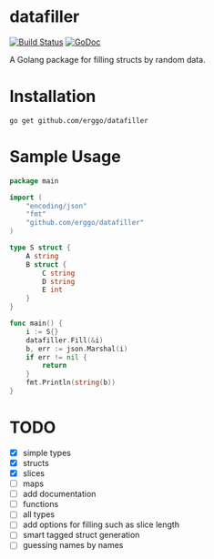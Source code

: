 datafiller
==========
[![Build Status](https://drone.io/github.com/erggo/datafiller/status.png)](https://drone.io/github.com/erggo/datafiller/latest)
[![GoDoc](https://godoc.org/github.com/erggo/datafiller?status.png)](https://godoc.org/github.com/erggo/datafiller)

A Golang package for filling structs by random data.

# Installation

`go get github.com/erggo/datafiller`

# Sample Usage
```go
package main

import (
	"encoding/json"
	"fmt"
	"github.com/erggo/datafiller"
)

type S struct {
	A string
	B struct {
		C string
		D string
		E int
	}
}

func main() {
	i := S{}
	datafiller.Fill(&i)
	b, err := json.Marshal(i)
	if err != nil {
		return
	}
	fmt.Println(string(b))
}
```

# TODO

- [x] simple types
- [x] structs
- [x] slices
- [ ] maps
- [ ] add documentation
- [ ] functions
- [ ] all types
- [ ] add options for filling such as slice length
- [ ] smart tagged struct generation
- [ ] guessing names by names
